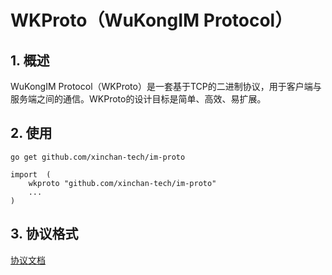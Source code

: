 # WKProto（WuKongIM Protocol）

## 1. 概述

WuKongIM Protocol（WKProto）是一套基于TCP的二进制协议，用于客户端与服务端之间的通信。WKProto的设计目标是简单、高效、易扩展。

## 2. 使用

```
go get github.com/xinchan-tech/im-proto
```

```
import  (
    wkproto "github.com/xinchan-tech/im-proto"
    ...
)
```

## 3. 协议格式

[协议文档](https://githubim.com/server/advance/proto.html)
